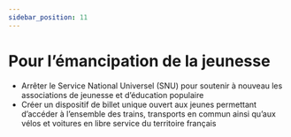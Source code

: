 ```yaml
---
sidebar_position: 11
---
```


# Pour l’émancipation de la jeunesse

- Arrêter le Service National Universel (SNU) pour soutenir à nouveau les associations de jeunesse et d’éducation populaire
- Créer un dispositif de billet unique ouvert aux jeunes permettant d’accéder à l’ensemble des trains, transports en commun ainsi qu’aux vélos et voitures en libre service du territoire français
